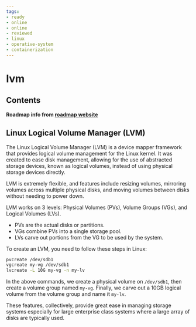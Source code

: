```yaml
---
tags:
- ready
- online
- online
- reviewed
- linux
- operative-system
- containerization
---
```


# lvm

## Contents

__Roadmap info from [roadmap website](https://roadmap.sh/linux/disks-filesystems/lvm)__

## Linux Logical Volume Manager (LVM)

The Linux Logical Volume Manager (LVM) is a device mapper framework that provides logical volume management for the Linux kernel. It was created to ease disk management, allowing for the use of abstracted storage devices, known as logical volumes, instead of using physical storage devices directly.

LVM is extremely flexible, and features include resizing volumes, mirroring volumes across multiple physical disks, and moving volumes between disks without needing to power down.

LVM works on 3 levels: Physical Volumes (PVs), Volume Groups (VGs), and Logical Volumes (LVs).

* PVs are the actual disks or partitions.
* VGs combine PVs into a single storage pool.
* LVs carve out portions from the VG to be used by the system.

To create an LVM, you need to follow these steps in Linux:

```bash
pvcreate /dev/sdb1
vgcreate my-vg /dev/sdb1
lvcreate -L 10G my-vg -n my-lv
```

In the above commands, we create a physical volume on `/dev/sdb1`, then create a volume group named `my-vg`. Finally, we carve out a 10GB logical volume from the volume group and name it `my-lv`.

These features, collectively, provide great ease in managing storage systems especially for large enterprise class systems where a large array of disks are typically used.
